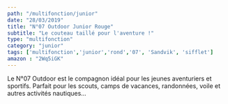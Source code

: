 ```yaml
---
path: "/multifonction/junior"
date: "28/03/2019"
title: "N°07 Outdoor Junior Rouge"
subtitle: "Le couteau taillé pour l'aventure !"
type: "multifonction"
category: "junior"
tags: ['multifonction','junior','rond','07', 'Sandvik', 'sifflet']
amazon : "2Wq5iGK"
---
```

Le N°07 Outdoor est le compagnon idéal pour les jeunes aventuriers et sportifs.
Parfait pour les scouts, camps de vacances, randonnées, voile et autres activités nautiques...